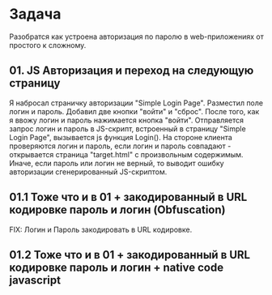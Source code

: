 # Задача

Разобратся как устроена авторизация по паролю в web-приложениях от простого к сложному.

## 01. JS Авторизация и переход на следующую страницу

Я набросал страничку авторизации "Simple Login Page". Разместил поле логин и пароль. Добавил две кнопки "войти" и "сброс". После того, как я ввожу логин и пароль нажимается кнопка "войти". Отправляется запрос логин и пароль в  JS-скрипт, встроенный в страницу "Simple Login Page", вызывается js функция Login(). На стороне клиента проверяются логин и пароль, если логин и пароль совпадают - открывается страница "target.html" с произвольным содержимым. Иначе, если пароль или логин не верный, то выводит ошибку авторизации сгенерированный JS-скриптом.

## 01.1 Тоже что и в 01 + закодированный в URL кодировке пароль и логин (Obfuscation)

FIX: Логин и Пароль закодировать в URL кодировке. 


## 01.2 Тоже что и в 01 + закодированный в URL кодировке пароль и логин + native code javascript
